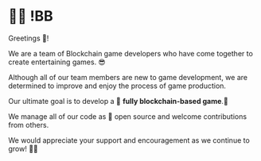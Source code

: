 # 🧔🏼 !BB

Greetings 👋!

We are a team of Blockchain game developers who have come together to create entertaining games. 😎

Although all of our team members are new to game development, we are determined to improve and enjoy the process of game production.

Our ultimate goal is to develop a 🦾 **fully blockchain-based game**.🦿

We manage all of our code as 📂 open source and welcome contributions from others.

We would appreciate your support and encouragement as we continue to grow! 👊🏻
